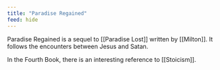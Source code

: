 ```yaml
---
title: "Paradise Regained"
feed: hide
---
```


Paradise Regained is a sequel to [[Paradise Lost]] written by [[Milton]]. It follows the encounters between Jesus and Satan. 


In the Fourth Book, there is an interesting reference to [[Stoicism]]. <!-- TODO -->